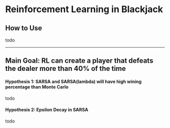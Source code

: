 # Reinforcement Learning in Blackjack

## How to Use


todo

---

## Main Goal: RL can create a player that defeats the dealer more than 40% of the time

#### Hypothesis 1: SARSA and SARSA(lambda) will have high wining percentage than Monte Carlo

todo

#### Hypothesis 2: Epsilon Decay in SARSA

todo
